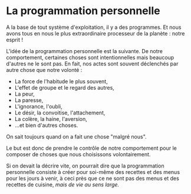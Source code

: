 


# La programmation personnelle

A la base de tout système d'exploitation, il y a des programmes. Et nous avons tous en nous le plus extraordinaire processeur de la planète : notre esprit !

L'idée de la programmation personnelle est la suivante. De notre comportement, certaines choses sont intentionnelles mais beaucoup d'autres ne le sont pas. En fait, nos actes sont souvent déclenchés par autre chose que notre volonté :

- La force de l'habitude le plus souvent,
- L'effet de groupe et le regard des autres,
- La peur,
- La paresse,
- L'ignorance, l'oubli,
- Le désir, la convoitise, l'attachement,
- La colère, la haine, l'aversion,
- ...et bien d'autres choses.

On sait toujours quand on a fait une chose "malgré nous".

Le but est donc de prendre le contrôle de notre comportement pour le composer de choses que nous choisissons volontairement.

Si on devait la décrire vite, on pourrait dire que la programmation personnelle consiste à créer pour soi-même des recettes et des menus pour les jours à venir, à ceci près que ce ne sont pas des menus et des recettes de cuisine, *mais de vie au sens large.*
